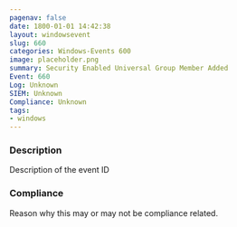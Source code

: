 ```yaml
---
pagenav: false
date: 1800-01-01 14:42:38
layout: windowsevent
slug: 660
categories: Windows-Events 600
image: placeholder.png
summary: Security Enabled Universal Group Member Added
Event: 660
Log: Unknown
SIEM: Unknown
Compliance: Unknown
tags:
- windows
---
```


### Description

Description of the event ID

### Compliance

Reason why this may or may not be compliance related.
